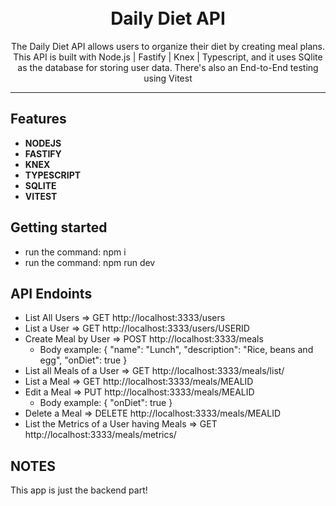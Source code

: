 <h1 align="center">
<br>
Daily Diet API
</h1>

<p align="center">The Daily Diet API allows users to organize their diet by creating meal plans. This API is built with Node.js | Fastify | Knex | Typescript, and it uses SQlite as the database for storing user data. There's also an End-to-End testing using Vitest</p>

<hr />

## Features
- **NODEJS**
- **FASTIFY**
- **KNEX**
- **TYPESCRIPT**
- **SQLITE**
- **VITEST**

## Getting started

- run the command: npm i
- run the command: npm run dev

## API Endoints

- List All Users => GET http://localhost:3333/users
- List a User => GET http://localhost:3333/users/USERID
- Create Meal by User => POST http://localhost:3333/meals
    - Body example:
    {
        "name": "Lunch",
        "description": "Rice, beans and egg",
        "onDiet": true
    }
- List all Meals of a User => GET http://localhost:3333/meals/list/
- List a Meal => GET http://localhost:3333/meals/MEALID
- Edit a Meal => PUT http://localhost:3333/meals/MEALID
    - Body example:
        {
            "onDiet": true
        }
- Delete a Meal => DELETE http://localhost:3333/meals/MEALID
- List the Metrics of a User having Meals => GET http://localhost:3333/meals/metrics/


## NOTES
This app is just the backend part!